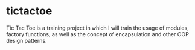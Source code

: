 # tictactoe
Tic Tac Toe is a training project in which I will train the usage of modules, factory functions, as well as the concept of encapsulation and other OOP design patterns.     
